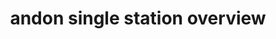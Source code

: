 ---
layout: article
title: andon single station overview
description: 
  - This template gives you an overview of several workstations to react quickly to possible problems at a single station. This template can be used in production (make-to-order production) and in assembly.
lang: en
weight: 1000
isDraft: false
ref: Andon-Single-Station-Overview
category:
  - Andon
  - Production
  - Job Production
image: Andon-Single-Station-Overview.png
image_thumbnail: Andon-Single-Station-Overview_thumbnail.png
download: Andon-Single-Station-Overview.pbmx
overview_description:
overview_benefits:
overview_data_sources:
---